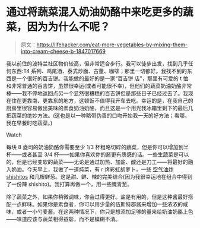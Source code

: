 # 通过将蔬菜混入奶油奶酪中来吃更多的蔬菜，因为为什么不呢？

> 原文：<https://lifehacker.com/eat-more-vegetables-by-mixing-them-into-cream-cheese-b-1847017669>

我以前住的波特兰社区物价较高，但非常适合步行。我可以徒步出发，找到几乎任何东西:T4 系列、鸡尾酒、泰式炒面、古董、咖啡；那里一切都好。我找不到的东西是一个很好的百吉饼。我能做的最好的是一家“百吉饼 店”，那里有可爱的 t 恤和非常普通的百吉饼，虽然很幸运(或者可能很不幸)，但他们的蔬菜奶油奶酪非常棒——我不停地返回点另一个显然很糟糕的百吉饼但是那些日子已经过去了。我现在住在更靠南、更靠东的地方，这顿饭不值得我开车去吃。幸运的是，在我自己的厨房里很容易做出美味的素食奶油奶酪，而且这是一个用光我冰箱里剩下的最后几把蔬菜的绝妙方法。(这也是以一种略带伪善的口吻开始我一天的好方法；看哪，我在早餐时吃蔬菜。)

Watch

每块 8 盎司的奶油奶酪你需要至少 1/3 杯粗略切碎的蔬菜，但是你可以增加到半杯——或者甚至 3/4 杯——如果你喜欢你的酱更有质感的话。一些生蔬菜是可以的，但是已经变软的蔬菜——无论是通过加热、加盐、酸还是刀工——将最好的融入奶油。今天早上，我做了一道炖菜，有 r 烤彩虹胡萝卜，一些 [空气油炸 shishitos](https://lifehacker.com/you-should-air-fry-some-shoshito-peppers-1847012341) 和几根鲜葱。这是甜、鲜、辣的完美结合(因为我很幸运地在组合中得到了一份辣 shishito)。我打算再做一个，用一些腌青葱。

除了蔬菜之外，如果你稍微调味，你会过得更好。盐是有用的，但是这种酱最好搭配一点鲜味。如果你是素食者，你可以用少量的伍斯特郡酱来增加一些浓浓的咸味，或者一小勺麦酱。在这两种情况下，你只是想添加足够的量来给奶油奶酪上色——味道应该与蔬菜相得益彰，而不是模糊不清。